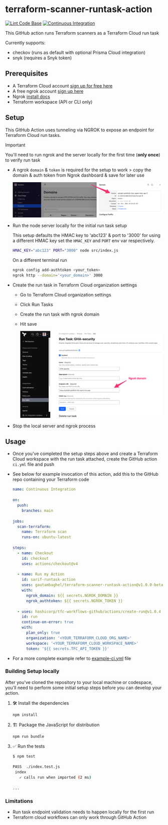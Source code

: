 # terraform-scanner-runtask-action

[![Lint Code Base](https://github.com/gautambaghel/terraform-scanner-runtask-action/actions/workflows/linter.yml/badge.svg)](https://github.com/gautambaghel/terraform-scanner-runtask-action/actions/workflows/linter.yml)
[![Continuous Integration](https://github.com/gautambaghel/terraform-scanner-runtask-action/actions/workflows/ci.yml/badge.svg)](https://github.com/gautambaghel/terraform-scanner-runtask-action/actions/workflows/ci.yml)

This GitHub action runs Terraform scanners as a Terraform Cloud run task

Currently supports:
  * checkov (runs as default with optional Prisma Cloud integration)
  * snyk (requires a Snyk token)

## Prerequisites

* A Terraform Cloud account [sign up for free here](https://app.terraform.io/public/signup/account)
* A free ngrok account [sign up here](https://dashboard.ngrok.com/signup)
* Ngrok [install docs](https://ngrok.com/docs/getting-started/#step-1-install)
* Terraform workspace (API or CLI only)

## Setup

This GitHub Action uses tunneling via NGROK to expose an endpoint for Terraform Cloud run tasks.

> [!IMPORTANT]
>
> You'll need to run ngrok and the server locally for the first time (**only once**) to verify run task

* A ngrok `domain` & `token` is required for the setup to work > copy the domain & auth token from Ngrok dashboard & save for later use
 
    ![ngrok_setup](images/ngrok.png)

* Run the node server locally for the initial run task setup

  This setup defaults the HMAC key to 'abc123' & port to '3000' for using a different HMAC key set the `HMAC_KEY` and `PORT` env var respectively.

  ```sh
  HMAC_KEY="abc123" PORT="3000" node src/index.js
  ```

  On a different terminal run

  ```sh
  ngrok config add-authtoken <your_token>
  ngrok http --domain='<your_domain>' 3000
  ```

* Create the run task in Terraform Cloud organization settings
  * Go to Terraform Cloud organization settings
  * Click Run Tasks
  * Create the run task with ngrok domain
  * Hit save

    ![terraform_cloud_setup](images/terraform.png)

* Stop the local server and ngrok process

## Usage

* Once you've completed the setup steps above and create a Terraform Cloud workspace with the run task attached, create the GitHub action `ci.yml` file and push

* See below for example invocation of this action, add this to the GitHub repo containing your Terraform code

  ```yaml
  name: Continuous Integration

  on:
    push:
      branches: main

  jobs:
    scan-terraform:
      name: Terraform scan
      runs-on: ubuntu-latest
  
  steps:
    - name: Checkout
      id: checkout
      uses: actions/checkout@v4

    - name: Run my Action
      id: sarif-runtask-action
      uses: gautambaghel/terraform-scanner-runtask-action@v1.0.0-beta
      with:
        ngrok_domain: ${{ secrets.NGROK_DOMAIN }}
        ngrok_authtoken: ${{ secrets.NGROK_TOKEN }}
    
    - uses: hashicorp/tfc-workflows-github/actions/create-run@v1.0.4
      id: run
      continue-on-error: true
      with:
        plan_only: true
        organization: '<YOUR_TERRAFORM_CLOUD_ORG_NAME>'
        workspace: '<YOUR_TERRAFORM_CLOUD_WORKSPACE_NAME>'
        token: '${{ secrets.TFC_API_TOKEN }}'
  ```

* For a more complete example refer to [example-ci.yml](examples/example-ci.yml) file

### Building Setup locally

After you've cloned the repository to your local machine or codespace, you'll
need to perform some initial setup steps before you can develop your action.

1. :hammer_and_wrench: Install the dependencies

   ```bash
   npm install
   ```

2. :building_construction: Package the JavaScript for distribution

   ```bash
   npm run bundle
   ```

3. :white_check_mark: Run the tests

   ```bash
   $ npm test

   PASS  ./index.test.js
    index
      ✓ calls run when imported (2 ms)

   ...
   ```

### Limitations

* Run task endpoint validation needs to happen locally for the first run
* Terraform cloud workflows can only work through GitHub Action
